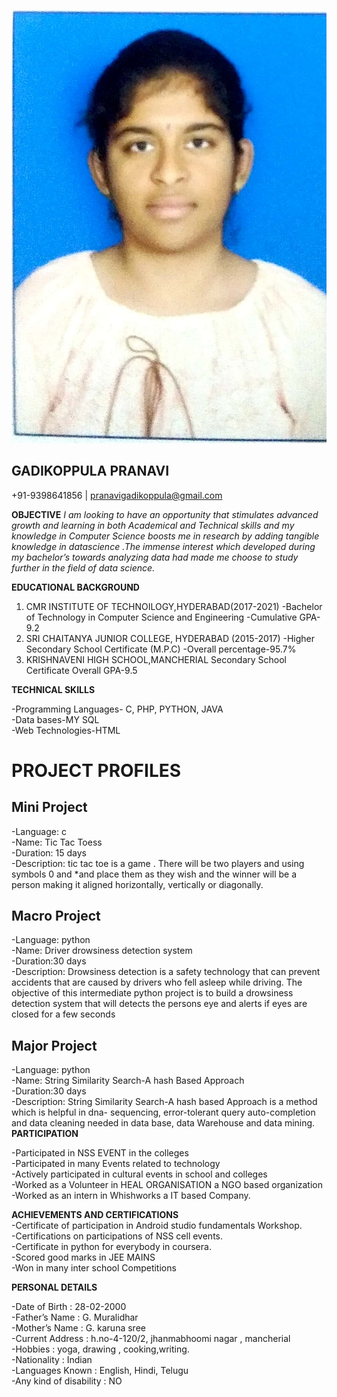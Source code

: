 ![](passport.jpeg)
## GADIKOPPULA PRANAVI
+91-9398641856 | pranavigadikoppula@gmail.com

**OBJECTIVE**
       *I am looking  to have an opportunity that stimulates advanced growth and learning in both Academical and Technical skills and my knowledge in Computer Science boosts me in research by adding tangible knowledge in datascience .The immense interest which developed during my bachelor’s  towards analyzing data had made me choose to study further in the field of data science.*

**EDUCATIONAL BACKGROUND**

1. CMR INSTITUTE OF TECHNOILOGY,HYDERABAD(2017-2021)
-Bachelor of Technology in Computer Science and Engineering
            -Cumulative GPA-9.2 <br>
2. SRI CHAITANYA JUNIOR COLLEGE, HYDERABAD (2015-2017)
-Higher Secondary School Certificate (M.P.C)
-Overall percentage-95.7% <br>
3. KRISHNAVENI HIGH  SCHOOL,MANCHERIAL
Secondary School Certificate
Overall GPA-9.5


**TECHNICAL SKILLS**
        
-Programming Languages- C, PHP, PYTHON, JAVA <br>
-Data bases-MY SQL <br>
-Web Technologies-HTML

# PROJECT PROFILES
 ## Mini Project
-Language: c <br>
-Name: Tic Tac Toess <br>
-Duration: 15 days <br>
-Description: tic tac toe is a game . There will be two players and using symbols 0 and *and place them as they wish and the winner will be a person making it aligned horizontally, vertically or diagonally.
## Macro Project
 -Language: python <br>
  -Name: Driver drowsiness detection system <br>
 -Duration:30 days <br>
 -Description: 
Drowsiness detection is a safety technology that can prevent accidents  that are caused by drivers who fell asleep while driving. The objective of this  intermediate python project is to build a drowsiness detection system that will detects  the persons eye and alerts if eyes are closed for a few seconds
## Major Project
  -Language: python <br>
 -Name: String Similarity Search-A hash Based Approach <br>
 -Duration:30 days <br>
 -Description:
String Similarity Search-A hash based Approach is a method which is helpful in dna-      sequencing, error-tolerant query auto-completion  and data cleaning  needed in data base, data Warehouse and data mining. <br>
**PARTICIPATION**

-Participated in NSS EVENT  in the colleges <br>
-Participated in many Events related to technology <br>
-Actively participated in cultural events in school and colleges <br>
-Worked as a Volunteer in HEAL ORGANISATION a NGO based organization <br>
-Worked as an intern in Whishworks a IT based Company. <br>

**ACHIEVEMENTS AND CERTIFICATIONS** <br>
   -Certificate of participation in Android studio fundamentals Workshop. <br>
   -Certifications on participations of NSS cell events. <br>
   -Certificate in python for everybody in coursera. <br>
   -Scored good marks in JEE MAINS <br>
   -Won in many inter school Competitions <br>

**PERSONAL DETAILS**

-Date of Birth                : 	   28-02-2000<br>
  -Father’s Name             :        G. Muralidhar<br>
 -Mother’s Name           :        G. karuna sree<br>
-Current Address  	     :	  h.no-4-120/2, jhanmabhoomi nagar , mancherial<br>
 -Hobbies              	     :        yoga, drawing , cooking,writing. <br>
-Nationality         	     :        Indian <br>
-Languages Known       : 	  English, Hindi, Telugu <br>
-Any kind of disability  : 	  NO <br>




